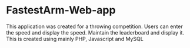 # FastestArm-Web-app
This application was created for a throwing competition. Users can enter the speed and display the speed. Maintain the leaderboard and display it. 
This is created using mainly PHP, Javascript and MySQL 
